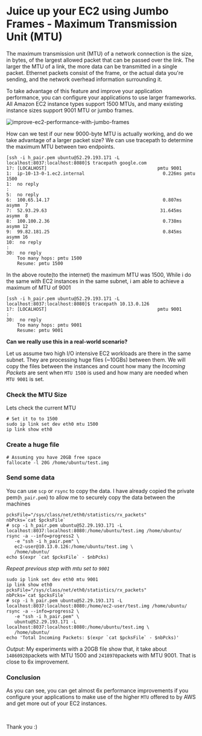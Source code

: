 # Juice up your EC2 using Jumbo Frames - Maximum Transmission Unit (MTU)

The maximum transmission unit (MTU) of a network connection is the size, in bytes, of the largest allowed packet that can be passed over the link. The larger the MTU of a link, the more data can be transmitted in a single packet. Ethernet packets consist of the frame, or the actual data you're sending, and the network overhead information surrounding it.

To take advantage of this feature and improve your application performance, you can configure your applications to use larger frameworks. All Amazon EC2 instance types support 1500 MTUs, and many existing instance sizes support 9001 MTU or jumbo frames.

![improve-ec2-performance-with-jumbo-frames](https://user-images.githubusercontent.com/91700155/169384870-ecd20210-cf8c-403e-b545-2d4ae3ace678.png)


How can we test if our new 9000-byte MTU is actually working, and do we take advantage of a larger packet size? We can use tracepath to determine the maximum MTU between two endpoints.

```console
[ssh -i h_pair.pem ubuntu@52.29.193.171 -L localhost:8037:localhost:8080]$ tracepath google.com
1?: [LOCALHOST]                                         pmtu 9001
1:  ip-10-13-0-1.ec2.internal                             0.226ms pmtu 1500
1:  no reply
:
5:  no reply
6:  100.65.14.17                                          0.807ms asymm  7 
7:  52.93.29.63                                          31.645ms asymm  8 
8:  100.100.2.36                                          0.738ms asymm 12 
9:  99.82.181.25                                          0.845ms asymm 16 
10:  no reply
:
30:  no reply
    Too many hops: pmtu 1500
    Resume: pmtu 1500 
```
    
   In the above route(to the internet) the maximum MTU was 1500, While i do the same with EC2 instances in the same subnet, i am able to achieve a maximum of MTU of 9001

```console
[ssh -i h_pair.pem ubuntu@52.29.193.171 -L localhost:8037:localhost:8080]$ tracepath 10.13.0.126
1?: [LOCALHOST]                                         pmtu 9001
:
30:  no reply
    Too many hops: pmtu 9001
    Resume: pmtu 9001 
```
    
   **Can we really use this in a real-world scenario?**

   Let us assume two high I/O intensive EC2 workloads are there in the same subnet. They are processing huge files (~10GBs) between them. We will copy the files between the instances and count how many the _Incoming Packets_ are sent when `MTU 1500` is used and how many are needed when `MTU 9001` is set.
    
### Check the MTU Size

Lets check the current MTU 

```console
# Set it to to 1500
sudo ip link set dev eth0 mtu 1500
ip link show eth0
```

### Create a huge file
    
```console
# Assuming you have 20GB free space
fallocate -l 20G /home/ubuntu/test.img
```

### Send some data

   You can use `scp` or `rsync` to copy the data. I have already copied the private pem(`h_pair.pem`) to allow me to securely copy the data between the machines

```console
pcksFile="/sys/class/net/eth0/statistics/rx_packets"
nbPcks=`cat $pcksFile`
# scp -i h_pair.pem ubuntu@52.29.193.171 -L localhost:8037:localhost:8080:/home/ubuntu/test.img /home/ubuntu/
rsync -a --info=progress2 \
   -e "ssh -i h_pair.pem" \
   ec2-user@10.13.0.126:/home/ubuntu/test.img \
   /home/ubuntu/
echo $(expr `cat $pcksFile` - $nbPcks)
```

   *Repeat previous step with mtu set to `9001`*

```console
sudo ip link set dev eth0 mtu 9001
ip link show eth0
pcksFile="/sys/class/net/eth0/statistics/rx_packets"
nbPcks=`cat $pcksFile`
# scp -i h_pair.pem ubuntu@52.29.193.171 -L localhost:8037:localhost:8080:/home/ec2-user/test.img /home/ubuntu/
rsync -a --info=progress2 \
   -e "ssh -i h_pair.pem" \
   ubuntu@52.29.193.171 -L localhost:8037:localhost:8080:/home/ubuntu/test.img \
   /home/ubuntu/
echo 'Total Incoming Packets: $(expr `cat $pcksFile` - $nbPcks)'
```
  _Output_: My experiments with a 20GB file show that, it take about `14860928`packets with MTU 1500 and `2418970`packets with MTU 9001. That is close to 6x improvement.
  
  
### Conclusion

   As you can see, you can get almost 6x performance improvements if you configure your applications to make use of the higher `MTU` offered to by AWS and get more out of your EC2 instances.


<p></br>
  
Thank you :)

